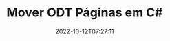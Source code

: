 ---
############################# Static ############################
layout: "auto-gen-merger"
date: 2022-10-12T07:27:11
draft: false
otherformats: otp ott pdf pps ppsx ppt pptx rtf tex vdx vsdm vsdx vssm vssx vstm vstx

############################# Head ############################
head_title: "Mover ODT Páginas em C#"
head_description: "Mova as páginas em um documento ODT em C# para qualquer posição usando a API de fusão de documentos."

############################# Header ############################
title: "Mover ODT Páginas em C#"
description: "Mova ODT Páginas com algumas linhas de código .NET."
bg_image: "https://cms.admin.containerize.com/templates/aspose/App_Themes/V3/images/bg/header1.png"
bg_overlay: false
button:
    enable: true
    icon: "fas fa-arrow-down"
    label: "Baixar Teste Gratuito"
    link: "https://downloads.groupdocs.com/merger/net"

############################# SubMenu ############################
submenu:
    enable: true

    left:
        img_alt: "GroupDocs.Merger for .NET"
        image: "https://cms.admin.containerize.com/templates/groupdocs/images/product-logos/90x90-noborder/groupdocs-merger-net.png"
        product: "GroupDocs.Merger"
        platform: ".NET"

    middle:
        button:

            # button loop
            - link: "https://apireference.groupdocs.com/merger/net"
              text: "Referência da API"

            # button loop
            - link: "https://github.com/groupdocs-merger"
              text: "Exemplos de código"

            # button loop
            - link: "https://products.groupdocs.app/merger/family"
              text: "Demonstrações ao vivo"

            # button loop
            - link: "https://purchase.groupdocs.com/pricing/merger/net"
              text: "Preços"

    right:
        link_download: "https://downloads.groupdocs.com/merger"
        link_learn: "https://docs.groupdocs.com/merger/net"
        link_buy: "https://purchase.groupdocs.com"

############################# About ############################
about:
    enable: true
    title: "Sobre a API GroupDocs.Merger for .NET"
    content: |
        [GroupDocs.Merger for .NET](/pt/merger/net/) oferece uma solução simples para mesclar e dividir com segurança entre uma ampla variedade de formatos de documentos, incluindo PDF, Microsoft Office (Word, Excel, PowerPoint , OneNote), OpenDocument, HTML, imagens e muitos outros em aplicativos .NET. Ao adicionar apenas algumas linhas do código, execute várias operações do documento, como mover, remover, girar, trocar, extrair ou alterar a orientação das páginas dentro dos documentos. A API de mesclagem de documentos também suporta a visualização de páginas de documentos como uma imagem para analisar a estrutura, a formatação e o conteúdo do documento na página.
        
        A API GroupDocs.Merger é a escolha certa para soluções corporativas que precisam de recursos de movimentação de página de arquivo. Essas APIs são bem suportadas em todos os principais sistemas operacionais e plataformas, incluindo .NET Framework, .NET Standard, .NET Core, Mono.

############################# Steps ############################
steps:
    enable: true
    title_left: "Mover páginas de arquivo ODT em .NET"
    content_left: |
        [GroupDocs.Merger for .NET](/pt/merger/net/) facilita para os desenvolvedores do C# mover páginas em um arquivo ODT implementando algumas etapas fáceis .
        
        * Inicialize **MoveOptions** para especificar os números de página atuais e novos.
        * Crie uma nova instância de **Merger** e passe o caminho do documento de origem como um parâmetro de construtor.
        * Chame **MovePage** e passe o objeto **MoveOptions**.
        * Chame **Save** e especifique o caminho do arquivo para salvar o documento resultante.

    title_right: "Requisitos de sistema"
    content_right: |
        As APIs do GroupDocs.Merger for .NET são compatíveis com todas as principais plataformas e sistemas operacionais. Antes de executar o código abaixo, certifique-se de ter os seguintes pré-requisitos instalados em seu sistema.

        * Sistemas operacionais: Microsoft Windows, Linux, MacOS
        * Ambientes de desenvolvimento: Visual Studio, Xamarin, MonoDevelop
        * Estruturas: .NET Framework, .NET Standard, .NET Core, Mono
        * Faça o download da versão mais recente do GroupDocs.Merger for .NET de [NuGet](https://www.nuget.org/packages/groupdocs.merger)
         
    code: |
     {{% merger/additional-styles %}}
     {{< merger/code-merger title="Como mover páginas de arquivo ODT usando o código de exemplo C#">}}

        ```csharp    
        // Mova as páginas do arquivo ODT usando a API GroupDocs.Merger
        int pageNumber = 6;
        int newPageNumber = 1;

        // Inicialize a classe MoveOptions para especificar os números de página atuais e novos
        MoveOptions moveOptions = new MoveOptions(pageNumber, newPageNumber);

        // Instanciar Fusão com documento de entrada ODT
        using (Merger merger = new Merger("input.odt"))
          {
            // Chame o método MovePage e passe o objeto MoveOptions para ele
            merger.MovePage(moveOptions);
    
            // Chame o método Save e passe o caminho do arquivo desejado para salvar o documento de saída
            merger.Save("output.odt");
          }
        ```
     {{< /merger/code-merger >}}

############################# Demos ############################
demos:
    enable: true
    title: "Demonstrações ao vivo - Mover ODT páginas on-line"
    content: |
       Mova as páginas do arquivo ODT agora mesmo visitando o site [GroupDocs.Merger Live Demos](https://products.groupdocs.app/splitter/move-pages/odt).
       A demonstração ao vivo tem os seguintes benefícios.
        
############################# About Formats ############################
about_formats:
    enable: true

############################# More Formats ############################
more_formats:
    enable: true
    title: "Mover páginas de outros formatos de documento"
    content: |
        .NET documenta API de fusão e divisão para formatos de arquivo e imagens. Mova alguns dos formatos de arquivo populares conforme indicado abaixo.

############################# Back to top ###############################
back_to_top:
    enable: true
---